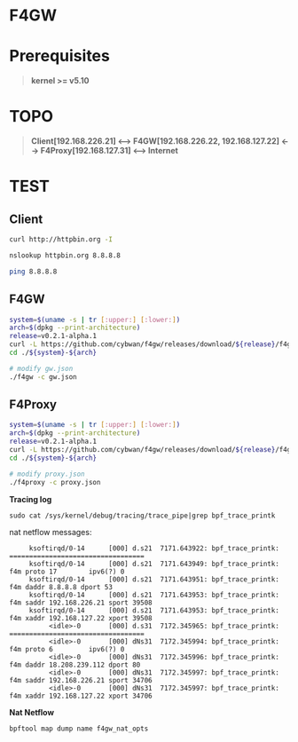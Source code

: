 # F4GW

# Prerequisites

> **kernel >= v5.10**

# TOPO

> **Client[192.168.226.21] <--> F4GW[192.168.226.22, 192.168.127.22] <--> F4Proxy[192.168.127.31] <--> Internet**

# TEST

## Client

```bash
curl http://httpbin.org -I

nslookup httpbin.org 8.8.8.8

ping 8.8.8.8
```

## F4GW

```bash
system=$(uname -s | tr [:upper:] [:lower:])
arch=$(dpkg --print-architecture)
release=v0.2.1-alpha.1
curl -L https://github.com/cybwan/f4gw/releases/download/${release}/f4gw-${release}-${system}-${arch}.tar.gz | tar -vxzf -
cd ./${system}-${arch}

# modify gw.json
./f4gw -c gw.json
```

## F4Proxy

```bash
system=$(uname -s | tr [:upper:] [:lower:])
arch=$(dpkg --print-architecture)
release=v0.2.1-alpha.1
curl -L https://github.com/cybwan/f4gw/releases/download/${release}/f4gw-${release}-${system}-${arch}.tar.gz | tar -vxzf -
cd ./${system}-${arch}

# modify proxy.json
./f4proxy -c proxy.json
```

**Tracing log**

```
sudo cat /sys/kernel/debug/tracing/trace_pipe|grep bpf_trace_printk
```

nat netflow messages:

```
     ksoftirqd/0-14      [000] d.s21  7171.643922: bpf_trace_printk: ==================================
     ksoftirqd/0-14      [000] d.s21  7171.643949: bpf_trace_printk: f4m proto 17        ipv6(?) 0
     ksoftirqd/0-14      [000] d.s21  7171.643951: bpf_trace_printk: f4m daddr 8.8.8.8 dport 53
     ksoftirqd/0-14      [000] d.s21  7171.643953: bpf_trace_printk: f4m saddr 192.168.226.21 sport 39508
     ksoftirqd/0-14      [000] d.s21  7171.643953: bpf_trace_printk: f4m xaddr 192.168.127.22 xport 39508
          <idle>-0       [000] d.s31  7172.345965: bpf_trace_printk: ==================================
          <idle>-0       [000] dNs31  7172.345994: bpf_trace_printk: f4m proto 6         ipv6(?) 0
          <idle>-0       [000] dNs31  7172.345996: bpf_trace_printk: f4m daddr 18.208.239.112 dport 80
          <idle>-0       [000] dNs31  7172.345997: bpf_trace_printk: f4m saddr 192.168.226.21 sport 34706
          <idle>-0       [000] dNs31  7172.345997: bpf_trace_printk: f4m xaddr 192.168.127.22 xport 34706
```

**Nat Netflow**

```bash
bpftool map dump name f4gw_nat_opts
```

